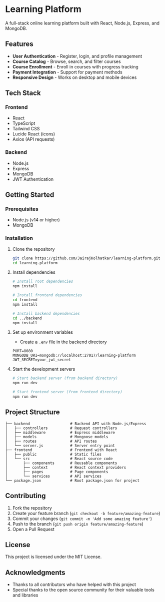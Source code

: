 # Learning Platform

A full-stack online learning platform built with React, Node.js, Express, and MongoDB.

## Features

- **User Authentication** - Register, login, and profile management
- **Course Catalog** - Browse, search, and filter courses
- **Course Enrollment** - Enroll in courses with progress tracking
- **Payment Integration** - Support for payment methods
- **Responsive Design** - Works on desktop and mobile devices

## Tech Stack

### Frontend
- React
- TypeScript
- Tailwind CSS
- Lucide React (icons)
- Axios (API requests)

### Backend
- Node.js
- Express
- MongoDB
- JWT Authentication

## Getting Started

### Prerequisites

- Node.js (v14 or higher)
- MongoDB

### Installation

1. Clone the repository
   ```bash
   git clone https://github.com/JairajKolhatkar/learning-platform.git
   cd learning-platform
   ```

2. Install dependencies
   ```bash
   # Install root dependencies
   npm install
   
   # Install frontend dependencies
   cd frontend
   npm install
   
   # Install backend dependencies
   cd ../backend
   npm install
   ```

3. Set up environment variables
   - Create a `.env` file in the backend directory
   ```
   PORT=8080
   MONGODB_URI=mongodb://localhost:27017/learning-platform
   JWT_SECRET=your_jwt_secret
   ```

4. Start the development servers
   ```bash
   # Start backend server (from backend directory)
   npm run dev
   
   # Start frontend server (from frontend directory)
   npm run dev
   ```

## Project Structure

```
├── backend                  # Backend API with Node.js/Express
│   ├── controllers          # Request controllers
│   ├── middleware           # Express middleware
│   ├── models               # Mongoose models
│   ├── routes               # API routes
│   └── server.js            # Server entry point
├── frontend                 # Frontend with React
│   ├── public               # Static files
│   └── src                  # React source code
│       ├── components       # Reusable components
│       ├── context          # React context providers
│       ├── pages            # Page components
│       └── services         # API services
└── package.json             # Root package.json for project
```

## Contributing

1. Fork the repository
2. Create your feature branch (`git checkout -b feature/amazing-feature`)
3. Commit your changes (`git commit -m 'Add some amazing feature'`)
4. Push to the branch (`git push origin feature/amazing-feature`)
5. Open a Pull Request

## License

This project is licensed under the MIT License.

## Acknowledgments

- Thanks to all contributors who have helped with this project
- Special thanks to the open source community for their valuable tools and libraries 
